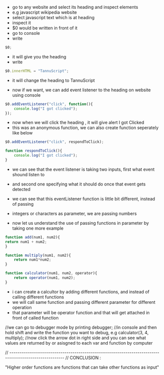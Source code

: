  
 
 * go to any website and select its heading and inspect elements 
 * e.g javascript wikipedia website
 * select javascript text which is at heading
 * inspect it
 * $0 would be written in front of it
 * go to console 
 * write 
```javascript
$0;
```
* it will give you the heading
* write 
```javascript
$0.innerHTML = "TannuScript";
```
* it will change the heading to TannuScript

* now if we want, we can add event listener to the heading on website using console
```javascript
$0.addEventListener("click", function(){
    console.log("I got clicked");
});
```
* now when we will click the heading , it will give alert I got Clicked
* this was an anonymous function, we can also create function seperately like below
```javascript
$0.addEventListener("click", respondToClick);

function respondToClick(){
    console.log("I got clicked");
}
```

* we can see that the event listener is taking two inputs, first what event shound listen to 
* and second one specifying what it should do once that event gets detected
* we can see that this eventListener function is little bit different, instead of passing 
* integers or characters as parameter, we are passing numbers

* now let us understand the use of passing functions in parameter by taking one more example
```javascript
function add(num1, num2){
return num1 + num2;
}

function multiply(num1, num2){
    return num1*num2;
}

function calculator(num1, num2, operator){
    return operator(num1, num2);
}
```
* i can create a calcultor by adding different functions, and instead of calling different functions
* we will call same function and passing different parameter for different operation
* that parameter will be operator  function and that will get attached in front of called function

//we can go to debugger mode by printing
debugger; //in console and then hold shift and write the function you want to debug, e.g
calculator(3, 4, multiply);
//now click the arrow dot in right side and you can see what values are returned by or asisgned to each var and function by computer

// ----------------------------------------------------------------------------------------------------------
// CONCLUSION : 

"Higher order functions are functions that can take other functions as input"



















